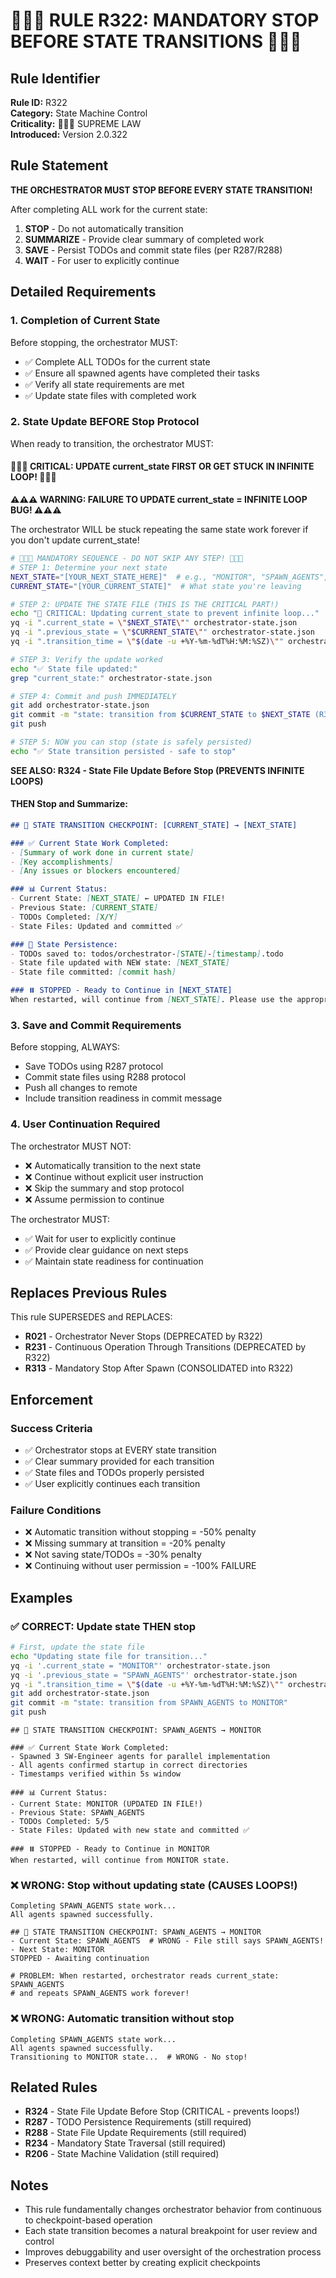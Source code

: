 # 🔴🔴🔴 RULE R322: MANDATORY STOP BEFORE STATE TRANSITIONS 🔴🔴🔴

## Rule Identifier
**Rule ID:** R322  
**Category:** State Machine Control  
**Criticality:** 🔴🔴🔴 SUPREME LAW  
**Introduced:** Version 2.0.322  

## Rule Statement

**THE ORCHESTRATOR MUST STOP BEFORE EVERY STATE TRANSITION!**

After completing ALL work for the current state:
1. **STOP** - Do not automatically transition
2. **SUMMARIZE** - Provide clear summary of completed work
3. **SAVE** - Persist TODOs and commit state files (per R287/R288)
4. **WAIT** - For user to explicitly continue

## Detailed Requirements

### 1. Completion of Current State
Before stopping, the orchestrator MUST:
- ✅ Complete ALL TODOs for the current state
- ✅ Ensure all spawned agents have completed their tasks
- ✅ Verify all state requirements are met
- ✅ Update state files with completed work

### 2. State Update BEFORE Stop Protocol
When ready to transition, the orchestrator MUST:

#### 🔴🔴🔴 CRITICAL: UPDATE current_state FIRST OR GET STUCK IN INFINITE LOOP! 🔴🔴🔴

**⚠️⚠️⚠️ WARNING: FAILURE TO UPDATE current_state = INFINITE LOOP BUG! ⚠️⚠️⚠️**

The orchestrator WILL be stuck repeating the same state work forever if you don't update current_state!

```bash
# 🚨🚨🚨 MANDATORY SEQUENCE - DO NOT SKIP ANY STEP! 🚨🚨🚨
# STEP 1: Determine your next state
NEXT_STATE="[YOUR_NEXT_STATE_HERE]"  # e.g., "MONITOR", "SPAWN_AGENTS", etc.
CURRENT_STATE="[YOUR_CURRENT_STATE]"  # What state you're leaving

# STEP 2: UPDATE THE STATE FILE (THIS IS THE CRITICAL PART!)
echo "📝 CRITICAL: Updating current_state to prevent infinite loop..."
yq -i ".current_state = \"$NEXT_STATE\"" orchestrator-state.json
yq -i ".previous_state = \"$CURRENT_STATE\"" orchestrator-state.json
yq -i ".transition_time = \"$(date -u +%Y-%m-%dT%H:%M:%SZ)\"" orchestrator-state.json

# STEP 3: Verify the update worked
echo "✅ State file updated:"
grep "current_state:" orchestrator-state.json

# STEP 4: Commit and push IMMEDIATELY
git add orchestrator-state.json
git commit -m "state: transition from $CURRENT_STATE to $NEXT_STATE (R324 compliance)"
git push

# STEP 5: NOW you can stop (state is safely persisted)
echo "✅ State transition persisted - safe to stop"
```

**SEE ALSO: R324 - State File Update Before Stop (PREVENTS INFINITE LOOPS)**

#### THEN Stop and Summarize:
```markdown
## 🛑 STATE TRANSITION CHECKPOINT: [CURRENT_STATE] → [NEXT_STATE]

### ✅ Current State Work Completed:
- [Summary of work done in current state]
- [Key accomplishments]
- [Any issues or blockers encountered]

### 📊 Current Status:
- Current State: [NEXT_STATE] ← UPDATED IN FILE!
- Previous State: [CURRENT_STATE]
- TODOs Completed: [X/Y]
- State Files: Updated and committed ✅

### 📝 State Persistence:
- TODOs saved to: todos/orchestrator-[STATE]-[timestamp].todo
- State file updated with NEW state: [NEXT_STATE]
- State file committed: [commit hash]

### ⏸️ STOPPED - Ready to Continue in [NEXT_STATE]
When restarted, will continue from [NEXT_STATE]. Please use the appropriate continuation command.
```

### 3. Save and Commit Requirements
Before stopping, ALWAYS:
- Save TODOs using R287 protocol
- Commit state files using R288 protocol
- Push all changes to remote
- Include transition readiness in commit message

### 4. User Continuation Required
The orchestrator MUST NOT:
- ❌ Automatically transition to the next state
- ❌ Continue without explicit user instruction
- ❌ Skip the summary and stop protocol
- ❌ Assume permission to continue

The orchestrator MUST:
- ✅ Wait for user to explicitly continue
- ✅ Provide clear guidance on next steps
- ✅ Maintain state readiness for continuation

## Replaces Previous Rules

This rule SUPERSEDES and REPLACES:
- **R021** - Orchestrator Never Stops (DEPRECATED by R322)
- **R231** - Continuous Operation Through Transitions (DEPRECATED by R322)
- **R313** - Mandatory Stop After Spawn (CONSOLIDATED into R322)

## Enforcement

### Success Criteria
- ✅ Orchestrator stops at EVERY state transition
- ✅ Clear summary provided for each transition
- ✅ State files and TODOs properly persisted
- ✅ User explicitly continues each transition

### Failure Conditions
- ❌ Automatic transition without stopping = -50% penalty
- ❌ Missing summary at transition = -20% penalty
- ❌ Not saving state/TODOs = -30% penalty
- ❌ Continuing without user permission = -100% FAILURE

## Examples

### ✅ CORRECT: Update state THEN stop
```bash
# First, update the state file
echo "Updating state file for transition..."
yq -i '.current_state = "MONITOR"' orchestrator-state.json
yq -i '.previous_state = "SPAWN_AGENTS"' orchestrator-state.json
yq -i ".transition_time = \"$(date -u +%Y-%m-%dT%H:%M:%SZ)\"" orchestrator-state.json
git add orchestrator-state.json
git commit -m "state: transition from SPAWN_AGENTS to MONITOR"
git push
```

```
## 🛑 STATE TRANSITION CHECKPOINT: SPAWN_AGENTS → MONITOR

### ✅ Current State Work Completed:
- Spawned 3 SW-Engineer agents for parallel implementation
- All agents confirmed startup in correct directories
- Timestamps verified within 5s window

### 📊 Current Status:
- Current State: MONITOR (UPDATED IN FILE!)
- Previous State: SPAWN_AGENTS
- TODOs Completed: 5/5
- State Files: Updated with new state and committed ✅

### ⏸️ STOPPED - Ready to Continue in MONITOR
When restarted, will continue from MONITOR state.
```

### ❌ WRONG: Stop without updating state (CAUSES LOOPS!)
```
Completing SPAWN_AGENTS state work...
All agents spawned successfully.

## 🛑 STATE TRANSITION CHECKPOINT: SPAWN_AGENTS → MONITOR
- Current State: SPAWN_AGENTS  # WRONG - File still says SPAWN_AGENTS!
- Next State: MONITOR
STOPPED - Awaiting continuation

# PROBLEM: When restarted, orchestrator reads current_state: SPAWN_AGENTS
# and repeats SPAWN_AGENTS work forever!
```

### ❌ WRONG: Automatic transition without stop
```
Completing SPAWN_AGENTS state work...
All agents spawned successfully.
Transitioning to MONITOR state...  # WRONG - No stop!
```

## Related Rules
- **R324** - State File Update Before Stop (CRITICAL - prevents loops!)
- **R287** - TODO Persistence Requirements (still required)
- **R288** - State File Update Requirements (still required)
- **R234** - Mandatory State Traversal (still required)
- **R206** - State Machine Validation (still required)

## Notes
- This rule fundamentally changes orchestrator behavior from continuous to checkpoint-based operation
- Each state transition becomes a natural breakpoint for user review and control
- Improves debuggability and user oversight of the orchestration process
- Preserves context better by creating explicit checkpoints